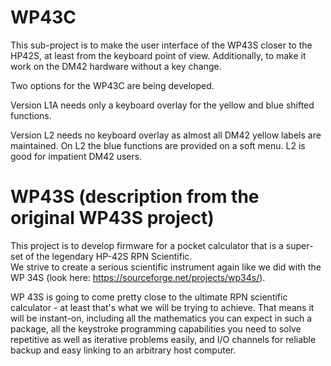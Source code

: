 # WP43C

This sub-project is to make the user interface of the WP43S closer to the HP42S, at least from the keyboard point of view. Additionally, to make it work on the DM42 hardware without a key change.

Two options for the WP43C are being developed. 

   Version L1A needs only a keyboard overlay for the yellow and blue shifted functions.

   Version L2 needs no keyboard overlay as almost all DM42 yellow labels are maintained. On L2 the blue functions are provided on a soft menu. L2 is good for impatient DM42 users.


# WP43S (description from the original WP43S project)

This project is to develop firmware for a pocket calculator that is a super-set of the legendary HP-42S RPN Scientific.  
We strive to create a serious scientific instrument again like we did with the WP 34S (look here: https://sourceforge.net/projects/wp34s/).

WP 43S is going to come pretty close to the ultimate RPN scientific calculator - at least that's what we will be trying to achieve. That means it will be instant-on, including all the mathematics you can expect in such a package, all the keystroke programming capabilities you need to solve repetitive as well as iterative problems easily, and I/O channels for reliable backup and easy linking to an arbitrary host computer.
